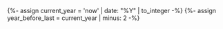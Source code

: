 {%- assign current_year         = 'now' | date: "%Y" | to_integer -%}
{%- assign year_before_last     = current_year | minus: 2 -%}

<ul id="meetings_list" class="list-unstyled mrgn-tp-lg lst-spcd-0 meetings" data-wb-json='{ "url": "/meetings/meetings?year={{ year_before_last }}", "mapping": ["/title", "/start", "/end", "/web1", "/web2", "/contact", "/location", "/address", "/phone", "/email", "/bibCode", "/keywords", "/meetingNumber"], "queryall": [".title", ".start", ".end", ".web1", ".web2",".contact", ".location", ".address", ".phone", ".email", ".proceedings", ".keywords", ".meeting-number"] }'>
        <template>
        <li>
        {%- include meetings/listing-item.markdown -%}
        </li>
        </template>
</ul>